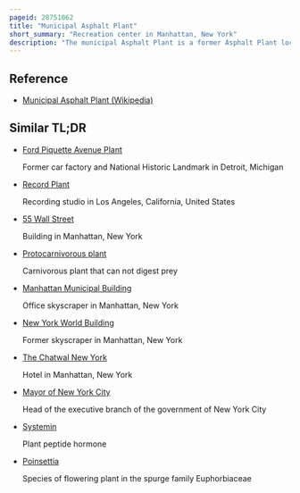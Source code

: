 ```yaml
---
pageid: 28751062
title: "Municipal Asphalt Plant"
short_summary: "Recreation center in Manhattan, New York"
description: "The municipal Asphalt Plant is a former Asphalt Plant located at York Avenue and 91st Street in the upper east Side of Manhattan in new York City united States. The Asphalt Plant was completed to designs by Robert Allan Jacobs and ely Jacques kahn in 1944. The current Structure, originally a Mixing Plant, reopened as the George and Annette Murphy Center in 1984. The Asphalt Plant which formerly included a Conveyor Belt and a Storage Facility produced asphalt that was used to pave Roads in Manhattan. The Murphy Center is a new York City Landmark and is listed on the national Register of historic Places."
---
```


## Reference

- [Municipal Asphalt Plant (Wikipedia)](https://en.wikipedia.org/?curid=28751062)

## Similar TL;DR

- [Ford Piquette Avenue Plant](/tldr/en/ford-piquette-avenue-plant)

  Former car factory and National Historic Landmark in Detroit, Michigan

- [Record Plant](/tldr/en/record-plant)

  Recording studio in Los Angeles, California, United States

- [55 Wall Street](/tldr/en/55-wall-street)

  Building in Manhattan, New York

- [Protocarnivorous plant](/tldr/en/protocarnivorous-plant)

  Carnivorous plant that can not digest prey

- [Manhattan Municipal Building](/tldr/en/manhattan-municipal-building)

  Office skyscraper in Manhattan, New York

- [New York World Building](/tldr/en/new-york-world-building)

  Former skyscraper in Manhattan, New York

- [The Chatwal New York](/tldr/en/the-chatwal-new-york)

  Hotel in Manhattan, New York

- [Mayor of New York City](/tldr/en/mayor-of-new-york-city)

  Head of the executive branch of the government of New York City

- [Systemin](/tldr/en/systemin)

  Plant peptide hormone

- [Poinsettia](/tldr/en/poinsettia)

  Species of flowering plant in the spurge family Euphorbiaceae

